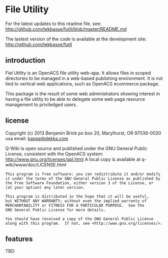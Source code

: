File Utility
============

For the latest updates to this readme file, see: http://github.com/tekbasse/futil/blob/master/README.md

The lastest version of the code is available at the development site:
 http://github.com/tekbasse/futil

introduction
------------

Fiel Utility is an OpenACS file utility web-app.
It allows files in scoped directories to be managed in a web-based publishing environment.
It is not tied to vertical web applications, such as OpenACS ecommerce package.

This package is the result of some web administrators showing interest in 
having a file utility to be able to delegate some web page resource management 
to priviledged users.

license
-------
Copyright (c) 2013 Benjamin Brink
po box 20, Marylhurst, OR 97036-0020 usa
email: kappa@dekka.com

Q-Wiki is open source and published under the GNU General Public License, consistent with the OpenACS system: http://www.gnu.org/licenses/gpl.html
A local copy is available at q-wiki/www/doc/LICENSE.html

    This program is free software: you can redistribute it and/or modify
    it under the terms of the GNU General Public License as published by
    the Free Software Foundation, either version 3 of the License, or
    (at your option) any later version.

    This program is distributed in the hope that it will be useful,
    but WITHOUT ANY WARRANTY; without even the implied warranty of
    MERCHANTABILITY or FITNESS FOR A PARTICULAR PURPOSE.  See the
    GNU General Public License for more details.

    You should have received a copy of the GNU General Public License
    along with this program.  If not, see <http://www.gnu.org/licenses/>.

features
--------

TBD
